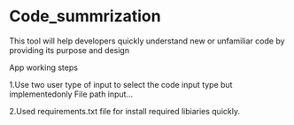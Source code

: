 # Code_summrization
This tool will help developers quickly understand new or unfamiliar code by providing its purpose and design

App working steps

1.Use two user type of input to select the code input type but implementedonly File path input...

2.Used requirements.txt file for install required libiaries quickly.
